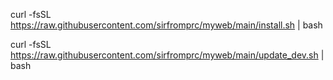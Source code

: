 curl -fsSL  https://raw.githubusercontent.com/sirfromprc/myweb/main/install.sh | bash

curl -fsSL  https://raw.githubusercontent.com/sirfromprc/myweb/main/update_dev.sh | bash
